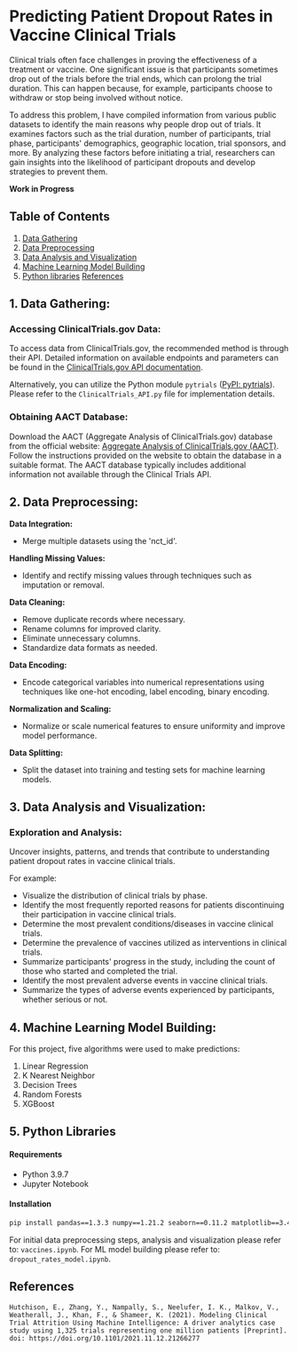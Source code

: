 # Predicting Patient Dropout Rates in Vaccine Clinical Trials

Clinical trials often face challenges in proving the effectiveness of a treatment or vaccine. One significant issue is that participants sometimes drop out of the trials before the trial ends, which can prolong the trial duration. This can happen because, for example, participants choose to withdraw or stop being involved without notice.

To address this problem, I have compiled information from various public datasets to identify the main reasons why people drop out of trials. It examines factors such as the trial duration, number of participants, trial phase, participants' demographics, geographic location, trial sponsors, and more. By analyzing these factors before initiating a trial, researchers can gain insights into the likelihood of participant dropouts and develop strategies to prevent them.

**Work in Progress**

## Table of Contents
1. [Data Gathering](#1-data-gathering)
2. [Data Preprocessing](#2-data-preprocessing)
3. [Data Analysis and Visualization](#3-data-analysis-and-visualization)
4. [Machine Learning Model Building](#4-machine-learning-model-building)
5. [Python libraries](#5-python-libraries)
[References](#References)


## 1. Data Gathering:

### Accessing ClinicalTrials.gov Data:

To access data from ClinicalTrials.gov, the recommended method is through their API. Detailed information on available endpoints and parameters can be found in the [ClinicalTrials.gov API documentation](https://clinicaltrials.gov/data-api/api).

Alternatively, you can utilize the Python module `pytrials` ([PyPI: pytrials](https://pypi.org/project/pytrials/)). Please refer to the `ClinicalTrials_API.py` file for implementation details.

### Obtaining AACT Database:

Download the AACT (Aggregate Analysis of ClinicalTrials.gov) database from the official website: [Aggregate Analysis of ClinicalTrials.gov (AACT)](https://aact.ctti-clinicaltrials.org/download). Follow the instructions provided on the website to obtain the database in a suitable format. The AACT database typically includes additional information not available through the Clinical Trials API.

## 2. Data Preprocessing:

**Data Integration:**
- Merge multiple datasets using the 'nct_id'.

**Handling Missing Values:**
- Identify and rectify missing values through techniques such as imputation or removal.

**Data Cleaning:**
- Remove duplicate records where necessary.
- Rename columns for improved clarity.
- Eliminate unnecessary columns.
- Standardize data formats as needed.

**Data Encoding:**
- Encode categorical variables into numerical representations using techniques like one-hot encoding, label encoding, binary encoding.

**Normalization and Scaling:**
- Normalize or scale numerical features to ensure uniformity and improve model performance. 

**Data Splitting:**
- Split the dataset into training and testing sets for machine learning models.

## 3. Data Analysis and Visualization:

### Exploration and Analysis:

Uncover insights, patterns, and trends that contribute to understanding patient dropout rates in vaccine clinical trials.

For example:
- Visualize the distribution of clinical trials by phase.
- Identify the most frequently reported reasons for patients discontinuing their participation in vaccine clinical trials.
- Determine the most prevalent conditions/diseases in vaccine clinical trials.
- Determine the prevalence of vaccines utilized as interventions in clinical trials.
- Summarize participants' progress in the study, including the count of those who started and completed the trial.
- Identify the most prevalent adverse events in vaccine clinical trials.
- Summarize the types of adverse events experienced by participants, whether serious or not.

## 4. Machine Learning Model Building:

For this project, five algorithms were used to make predictions:

1. Linear Regression
2. K Nearest Neighbor
3. Decision Trees
4. Random Forests
5. XGBoost

## 5. Python Libraries

#### Requirements

- Python 3.9.7 
- Jupyter Notebook

#### Installation

```bash
pip install pandas==1.3.3 numpy==1.21.2 seaborn==0.11.2 matplotlib==3.4.3 scikit-learn==0.24.2  xgboost==2.0.3
```

For initial data preprocessing steps, analysis and visualization please refer to: `vaccines.ipynb`.
For ML model building please refer to: `dropout_rates_model.ipynb`.

## References
```
Hutchison, E., Zhang, Y., Nampally, S., Neelufer, I. K., Malkov, V., Weatherall, J., Khan, F., & Shameer, K. (2021). Modeling Clinical Trial Attrition Using Machine Intelligence: A driver analytics case study using 1,325 trials representing one million patients [Preprint]. doi: https://doi.org/10.1101/2021.11.12.21266277

